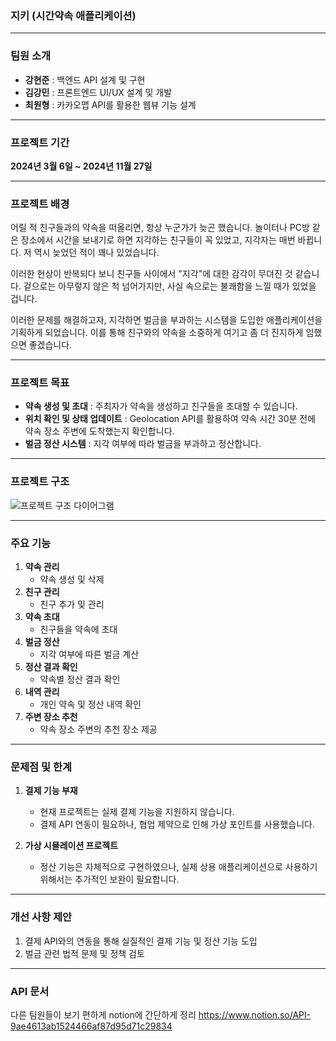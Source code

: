 ### **지키 (시간약속 애플리케이션)**

---

### **팀원 소개**
- **강현준** : 백엔드 API 설계 및 구현  
- **김강민** : 프론트엔드 UI/UX 설계 및 개발  
- **최원형** : 카카오맵 API를 활용한 웹뷰 기능 설계  

---

### **프로젝트 기간**
**2024년 3월 6일 ~ 2024년 11월 27일**

---

### **프로젝트 배경**
어릴 적 친구들과의 약속을 떠올리면, 항상 누군가가 늦곤 했습니다. 놀이터나 PC방 같은 장소에서 시간을 보내기로 하면 지각하는 친구들이 꼭 있었고, 지각자는 매번 바뀝니다. 저 역시 늦었던 적이 꽤나 있었습니다.

이러한 현상이 반복되다 보니 친구들 사이에서 "지각"에 대한 감각이 무뎌진 것 같습니다. 겉으로는 아무렇지 않은 척 넘어가지만, 사실 속으로는 불쾌함을 느낄 때가 있었을 겁니다. 

이러한 문제를 해결하고자, 지각하면 벌금을 부과하는 시스템을 도입한 애플리케이션을 기획하게 되었습니다. 이를 통해 친구와의 약속을 소중하게 여기고 좀 더 진지하게 임했으면 좋겠습니다.

---

### **프로젝트 목표**
- **약속 생성 및 초대** : 주최자가 약속을 생성하고 친구들을 초대할 수 있습니다.  
- **위치 확인 및 상태 업데이트** : Geolocation API를 활용하여 약속 시간 30분 전에 약속 장소 주변에 도착했는지 확인합니다.  
- **벌금 정산 시스템** : 지각 여부에 따라 벌금을 부과하고 정산합니다.

---

### **프로젝트 구조**

![프로젝트 구조 다이어그램](https://github.com/user-attachments/assets/e1797db6-9c48-4d25-a784-91accde44a31)

---

### **주요 기능**
1. **약속 관리**
   - 약속 생성 및 삭제
2. **친구 관리**
   - 친구 추가 및 관리
3. **약속 초대**
   - 친구들을 약속에 초대
4. **벌금 정산**
   - 지각 여부에 따른 벌금 계산
5. **정산 결과 확인**
   - 약속별 정산 결과 확인
6. **내역 관리**
   - 개인 약속 및 정산 내역 확인
7. **주변 장소 추천**
   - 약속 장소 주변의 추천 장소 제공

---

### **문제점 및 한계**
1. **결제 기능 부재**  
   - 현재 프로젝트는 실제 결제 기능을 지원하지 않습니다.  
   - 결제 API 연동이 필요하나, 협업 제약으로 인해 가상 포인트를 사용했습니다.  

2. **가상 시뮬레이션 프로젝트**  
   - 정산 기능은 자체적으로 구현하였으나, 실제 상용 애플리케이션으로 사용하기 위해서는 추가적인 보완이 필요합니다.

---

### **개선 사항 제안**
1. 결제 API와의 연동을 통해 실질적인 결제 기능 및 정산 기능 도입  
2. 벌금 관련 법적 문제 및 정책 검토  

---

### **API 문서**
다른 팀원들이 보기 편하게 notion에 간단하게 정리
https://www.notion.so/API-9ae4613ab1524466af87d95d71c29834
